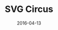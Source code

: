 ---
layout: site
title: "SVG Circus"
date: 2016-04-13
categories: [community]
version: 1.2.19
major: 1
minor: 2
patch: 19
slug: svg-circus
link: http://svgcircus.com/
permalink: /sites/:slug
---